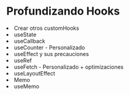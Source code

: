 <h1>Profundizando Hooks </h1>


<li>Crear otros customHooks</li>
<li>useState</li>
<li>useCallback</li>
<li>useCounter - Personalizado</li>
<li>useEffect y sus precauciones
</li>
<li>useRef</li>
<li>useFetch - Personalizado + optimizaciones
</li>
<li>useLayoutEffect</li>
<li>Memo</li>
<li>useMemo</li>
